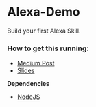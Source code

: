# Alexa-Demo

Build your first Alexa Skill.

### How to get this running:

- [Medium Post](https://medium.com/fuzz/hello-alexa-building-your-first-alexa-skill-61764214546#.n8akgirm7)
- [Slides](http://slides.com/maidoesthings/hello-alexa)

**Dependencies**
- [NodeJS](https://nodejs.org/en/)
